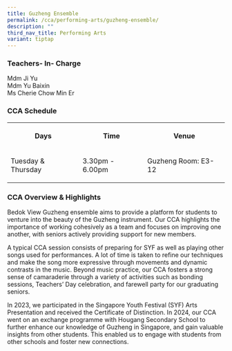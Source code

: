 ```yaml
---
title: Guzheng Ensemble
permalink: /cca/performing-arts/guzheng-ensemble/
description: ""
third_nav_title: Performing Arts
variant: tiptap
---
```

<h3>Teachers- In- Charge</h3>
<p>Mdm Ji Yu
<br>Mdm Yu Baixin
<br>Ms Cherie Chow Min Er</p>
<h3>CCA Schedule</h3>
<table style="minWidth: 75px">
<colgroup>
<col>
<col>
<col>
</colgroup>
<tbody>
<tr>
<th rowspan="1" colspan="1">
<p>Days</p>
</th>
<th rowspan="1" colspan="1">
<p>Time</p>
</th>
<th rowspan="1" colspan="1">
<p>Venue</p>
</th>
</tr>
<tr>
<td rowspan="1" colspan="1">
<p>Tuesday &amp; Thursday</p>
</td>
<td rowspan="1" colspan="1">
<p>3.30pm - 6.00pm</p>
</td>
<td rowspan="1" colspan="1">
<p>Guzheng Room:&nbsp;E3-12</p>
</td>
</tr>
</tbody>
</table>
<h3>CCA Overview &amp; Highlights</h3>
<p>Bedok View Guzheng ensemble aims to provide a platform for students to
venture into the beauty of the Guzheng instrument. Our CCA highlights the
importance of working cohesively as a team and focuses on improving one
another, with seniors actively providing support for new members.</p>
<p>A typical CCA session consists of preparing for SYF as well as playing
other songs used for performances. A lot of time is taken to refine our
techniques and make the song more expressive through movements and dynamic
contrasts in the music. Beyond music practice, our CCA fosters a strong
sense of camaraderie through a variety of activities such as bonding sessions,
Teachers’ Day celebration, and farewell party for our graduating seniors.</p>
<p>In 2023, we participated in the Singapore Youth Festival (SYF) Arts Presentation
and received the Certificate of Distinction. In 2024, our CCA went on an
exchange programme with Hougang Secondary School to further enhance our
knowledge of Guzheng in Singapore, and gain valuable insights from other
students. This enabled us to engage with students from other schools and
foster new connections.</p>